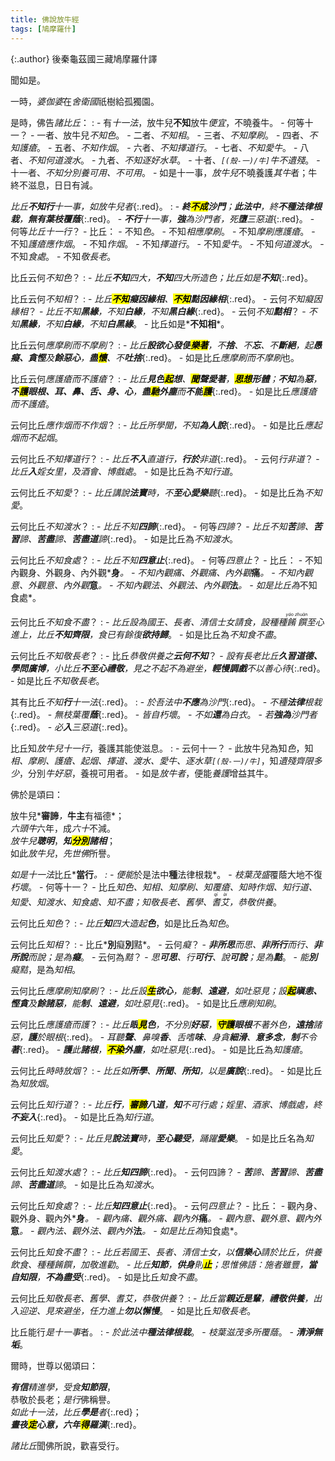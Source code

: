```yaml
---
title: 佛說放牛經
tags: [鳩摩羅什]
---
```


{:.author}
後秦龜茲國三藏鳩摩羅什譯

聞如是。

一時，*婆伽婆*在*舍衛國*祇樹給孤獨園。

是時，佛告*諸比丘*：
: - 有*十一法*，放牛兒**不知**放牛<dfn title="适宜的方法。">便宜</dfn>，不曉養牛。
    - 何等十一？
	  - 一者、放牛兒*不知色*。
	  - 二者、*不知相*。
	  - 三者、*不知摩刷*。
	  - 四者、*不知護瘡*。
	  - 五者、*不知作烟*。
	  - 六者、*不知擇道行*。
	  - 七者、*不知愛牛*。
	  - 八者、*不知何道渡水*。
	  - 九者、*不知逐好水草*。
	  - 十者、*`[(殼-一)/牛]`牛不遺殘*。
	  - 十一者、*不知分別養可用、不可用*。
	    - 如是十一事，*放牛兒*不曉養護*其牛*者；牛終不滋息，日日有減。

*比丘<b>不知行</b>十一事，如放牛兒者*{:.red}。
: - *<b>終<mark>不成</mark>沙門</b>；<b>此法中</b>，終<b>不種<i>法律根栽</i></b>，<b>無有<i>葉枝覆蔭</i></b>*{:.red}。
    - *<b>不行</b>十一事，<b>強</b>為沙門者，死<b>墮</b>三惡道*{:.red}。
	  - 何等*比丘十一行*？
	    - 比丘：
		  - 不知*色*。
		  - 不知*相應摩刷*。
		  - 不知*摩刷應護瘡*。
		  - 不知*護瘡應作烟*。
		  - 不知*作烟*。
		  - 不知*擇道行*。
		  - 不知*愛牛*。
		  - 不知*何道渡水*。
		  - 不知*食處*。
		  - 不知*敬長老*。

比丘云何*不知色*？
: - *比丘<b>不知</b><i>四大</i>，<b>不知</b><i>四大所造色</i>；比丘如是<b>不知</b>*{:.red}。

比丘云何*不知相*？
: - *比丘<b><mark>不知</mark>癡因緣相</b>、<b><mark>不知</mark>黠因緣相</b>*{:.red}。
    - 云何*不知癡因緣相*？
	  - *比丘不知<b>黑緣</b>，不知<b>白緣</b>，不知<b>黑白緣</b>*{:.red}。
	- 云何*不知<b>黠相</b>*？
	  - *不知<b>黑緣</b>，不知<b>白緣</b>，不知<b>白黑緣</b>*。
	- 比丘如是*<b>不知相</b>*。
	
比丘云何*應摩刷而不摩刷*？
: - *比丘<b>設<i>欲心發</i>便<mark>樂著</mark></b>，不<b>捨</b>、不<b>忘</b>、不<b>斷絕</b>，起<b>愚癡、貪慳</b>及<b>餘惡心</b>，<b>盡<mark>懷</mark></b>、不<b>吐捨</b>*{:.red}。
    - 如是比丘*應摩刷而不摩刷*也。
	
比丘云何*應護瘡而不護瘡*？
: - *比丘<b>見色<mark>起</mark><i>想</i></b>、<b><mark>聞</mark><i>聲</i>愛著</b>，<b><mark>思想</mark><i>形體</i></b>；<b>不知</b>為<b>惡</b>，<b>不<mark>護</mark>眼根、耳、鼻、舌、身、心</b>，<b>盡<mark>馳</mark><i>外塵</i></b>而<b>不能<mark>護</mark></b>*{:.red}。
    - 如是比丘*應護瘡而不護瘡*。
	
云何比丘*應作烟而不作烟*？
: - *比丘所學聞，不知<b>為人說</b>*{:.red}。
    - 如是比丘*應起烟而不起烟*。
	
云何比丘*不知擇道行*？
: - *比丘<b>不入</b>直道行，<b>行於</b>非道*{:.red}。
    - 云何*行<i>非道</i>*？
	  - *比丘<b>入</b>婬女里，及酒會、博戲處*。
	    - 如是比丘為*不知行道*。
		
云何比丘*不知愛*？
: - *比丘講說<b>法寶</b>時，不<b>至心愛樂</b>聽*{:.red}。
    - 如是比丘為*不知愛*。
	
云何比丘*不知渡水*？
: - *比丘不知<b>四諦</b>*{:.red}。
    - 何等*四諦*？
	  - *比丘不知<b>苦</b>諦、<b>苦習</b>諦、<b>苦盡</b>諦、<b>苦盡道</b>諦*{:.red}。
	    - 如是比丘為*不知渡水*。
		
云何比丘*不知食處*？
: - *比丘不知<b>四意止</b>*{:.red}。
    - 何等*四意止*？
	  - 比丘：
	    - 不知內觀身、外觀身、內外觀*<b>身</b>*。
		- 不知內觀痛、外觀痛、內外觀*<b>痛</b>*。
		- 不知內觀意、外觀意、內外觀*<b>意</b>*。
		- 不知內觀法、外觀法、內外觀*<b>法</b>*。
		  - 如是比丘為*不知食處*。
		  
云何比丘*不知食不盡*？
: - *比丘設為國王、長者、清信士女請食，設種種<dfn title="丰盛的菜肴。"><ruby>餚饌<rt>yáo zhuàn</rt></ruby></dfn>至心進上，比丘<b>不知齊限</b>，食已有餘復<b>欲持歸</b>*。
    - 如是比丘為*不知食不盡*。
	
云何比丘*不知敬長老*？
: - 比丘*恭敬供養之<b>云何不知</b>*？
    - *設有長老比丘<b>久習<i>道德</i>、<i>學問</i>廣博</b>，小比丘<b>不至心禮敬</b>，見之不起不為避坐，<b>輕慢調戲</b>不以善心待*{:.red}。
	  - 如是比丘*不知敬長老*。
	  
其有比丘*不知<b>行</b>十一法*{:.red}。
: - *於吾法中<b>不應</b>為沙門*{:.red}。
    - *不種<b>法律</b>根栽*{:.red}。
	  - *無枝葉覆<b>蔭</b>*{:.red}。
	    - *皆自朽壞*。
		  - *不如<b>還</b>為白衣*。
		    - *若<b>強為</b>沙門者*{:.red}。
			  - *必<b>入</b>三惡道*{:.red}。

比丘知*放牛兒十一行*，養護其能使滋息。
: - 云何十一？
    - 此放牛兒為知*色*，知*相、摩刷、護瘡、起烟、擇道、渡水、愛牛、逐水草`[(殼-一)/牛]`*，知*遺殘齊限多少*，分別*牛好惡*，養視可用者。
	  - 如是*放牛者*，便能*養護*增益其牛。

佛於是頌曰：

放牛兒*<b>審諦</b>*，*<b>牛主</b>有福德*；\
*六頭牛*六年，成*六十*不減。\
*放牛兒<b>聰明</b>*，*<b>知<mark>分別</mark>諸相</b>*；\
如此*放牛兒*，*先世佛*所譽。

*如是十一法*比丘*<b>當行</b>*。
: - 便能*於是法中<b>種</b>法律根栽*。
    - *枝葉茂盛*覆蔭大地不復*朽壞*。
	  - 何等十一？
	    - 比丘*知色、知相、知摩刷、知覆瘡、知時作烟、知行道、知愛、知渡水、知食處、知不盡；知敬長老、舊學、<dfn title="师长，尊长。"><ruby>耆艾<rt>qí ài</rt></ruby></dfn>，恭敬供養*。
		
云何比丘*知色*？
: - *比丘<b>知</b>四大造起<b>色</b>*，如是比丘為*知色*。

云何比丘*知相*？
: - 比丘*<b>別</b>癡<b>別</b>黠*。
    - 云何*癡*？
	  - *<b>非所思</b>而思、<b>非所行</b>而行、<b>非所說</b>而說；是為<b>癡</b>*。
    - 云何為*黠*？
	  - *思<b>可思</b>、行<b>可行</b>、說<b>可說</b>；是為<b>黠</b>*。
        - *能<b>別</b>癡黠*，是為*知相*。
	  
云何比丘*應摩刷知摩刷*？
: - *比丘設<b><mark>生</mark>欲心</b>，能<b>制</b>、<b>遠避</b>，如吐惡見；設<b><mark>起</mark>瞋恚、慳貪</b>及<b>餘諸惡</b>，能<b>制</b>、<b>遠避</b>，如吐惡見*{:.red}。
    - 如是比丘*應刷知刷*。
	
云何比丘*應護瘡而護*？
: - *比丘<b>眼<mark>見</mark>色</b>，不分別<b>好惡</b>，<b><mark>守護</mark>眼根</b>不著外色，<b>遠捨</b>諸惡，<b>護</b>於眼根*{:.red}。
    - *耳聽<b>聲</b>、鼻嗅<b>香</b>、舌嗜<b>味</b>、身貪<b>細滑</b>、<b><i>意</i>多念</b>，<b>制</b>不令<b>著</b>*{:.red}。
	  - *<b>護</b>此<b>諸根</b>，<b><mark>不染</mark>外塵</b>，如吐惡見*{:.red}。
        - 如是比丘為*知護瘡*。
		
云何比丘*時時放烟*？
: - *比丘如<b>所學</b>、<b>所聞</b>、<b>所知</b>，以是<b>廣說</b>*{:.red}。
    - 如是比丘為*知放烟*。
	
云何比丘*知行道*？
: - *比丘<b>行</b>，<b><mark>審諦</mark>八道</b>，<b>知</b><i>不可行處</i>；婬里、酒家、博戲處，終<b>不妄入</b>*{:.red}。
    - 如是比丘為*知行道*。
	
云何比丘*知愛*？
: - *比丘見<b>說法寶</b>時，<b><i>至心</i>聽受</b>，踊躍<b>愛樂</b>*。
    - 如是比丘名為*知愛*。

云何比丘*知渡水處*？
: - *比丘<b>知四諦</b>*{:.red}。
    - 云何四諦？
	  - *<b>苦</b>諦、<b>苦習</b>諦、<b>苦盡</b>諦、<b>苦盡道</b>諦*。
	    - 如是比丘為*知渡水*。
		
云何比丘*知食處*？
: - *比丘<b>知<i>四意止</i></b>*{:.red}。
    - 云何*四意止*？
	  - 比丘：
	    - 觀內身、觀外身、觀內外*<b>身</b>*。
	    - 觀內痛、觀外痛、觀內外*<b>痛</b>*。
	    - 觀內意、觀外意、觀內外*<b>意</b>*。
	    - 觀內法、觀外法、觀內外*<b>法</b>*。
		  - 如是比丘為*知食處*。
		  
云何比丘*知食不盡*？
: - *比丘若國王、長者、清信士女，以<b>信樂心</b>請於比丘，供養飲食、種種餚饌，加敬進勸*。
    - *比丘<b>知節</b>，<b>供身</b>則<b><mark>止</mark></b>；思惟佛語：施者雖豐，<b>當自知<i>限</i></b>，<b>不為<i>盡受</i></b>*{:.red}。
      - 如是比丘*知食不盡*。
	  
云何比丘*知敬長老、舊學、耆艾，恭敬供養*？
: - *比丘當<b>親近<i>是輩</i></b>，<b>禮敬供養</b>，出入迎逆、見來避坐，任力進上<b>勿以懈慢</b>*。
    - 如是比丘*知敬長老*。

比丘能行*是十一事*者。
: - *於此法中<b>種<i>法律</i>根栽</b>*。
    - *枝葉滋茂多所覆蔭*。
	  - *<b>清淨無垢</b>*。

爾時，世尊以偈頌曰：

*<b>有信</b>*精進學，受食*<b>知<i>節限</i></b>*，\
恭敬於長老；*是行*佛稱譽。\
*如此十一法，比丘<b>學<i>是</i></b>者*{:.red}；\
*<b>晝夜<mark>定</mark><i>心意</i>，六年<mark>得</mark><i>羅漢</i></b>*{:.red}。

*諸比丘*聞佛所說，歡喜受行。
